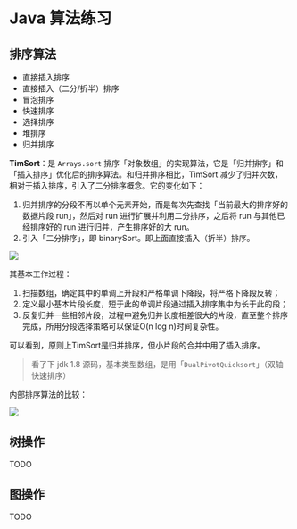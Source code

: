 # Java 算法练习

## 排序算法

- 直接插入排序
- 直接插入（二分/折半）排序
- 冒泡排序
- 快速排序
- 选择排序
- 堆排序
- 归并排序

**TimSort**：是 `Arrays.sort` 排序「对象数组」的实现算法，它是「归并排序」和「插入排序」优化后的排序算法。和归并排序相比，TimSort 减少了归并次数，相对于插入排序，引入了二分排序概念。它的变化如下：

1. 归并排序的分段不再以单个元素开始，而是每次先查找「当前最大的排序好的数据片段 run」，然后对 run 进行扩展并利用二分排序，之后将 run 与其他已经排序好的 run 进行归并，产生排序好的大 run。
2. 引入「二分排序」，即 binarySort。即上面直接插入（折半）排序。

![](https://bucket-1255905387.cos.ap-shanghai.myqcloud.com/2019-02-22-14-43-05_r56.png)

其基本工作过程：
1. 扫描数组，确定其中的单调上升段和严格单调下降段，将严格下降段反转；
2. 定义最小基本片段长度，短于此的单调片段通过插入排序集中为长于此的段；
3. 反复归并一些相邻片段，过程中避免归并长度相差很大的片段，直至整个排序完成，所用分段选择策略可以保证O(n log n)时间复杂性。

可以看到，原则上TimSort是归并排序，但小片段的合并中用了插入排序。


> 看了下 jdk 1.8 源码，基本类型数组，是用「`DualPivotQuicksort`」（双轴快速排序）

内部排序算法的比较：

![](https://bucket-1255905387.cos.ap-shanghai.myqcloud.com/2021-06-26-20-20-40_r45.png)



## 树操作

TODO

## 图操作

TODO

